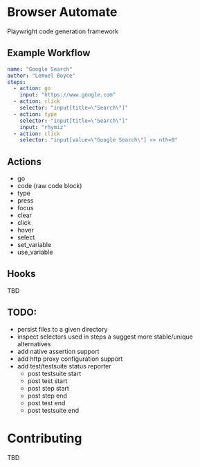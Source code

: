 # Browser Automate
Playwright code generation framework


## Example Workflow

```yaml
name: "Google Search"
author: "Lemuel Boyce"
steps:
  - action: go
    input: "https://www.google.com"
  - action: click
    selector: "input[title=\"Search\"]"
  - action: type
    selector: "input[title=\"Search\"]"
    input: "rhymiz"
  - action: click
    selector: "input[value=\"Google Search\"] >> nth=0"
```


## Actions

* go
* code (raw code block)
* type
* press
* focus
* clear
* click
* hover
* select
* set_variable
* use_variable


## Hooks
TBD


## TODO:
* persist files to a given directory
* inspect selectors used in steps a suggest more stable/unique alternatives
* add native assertion support
* add http proxy configuration support
* add test/testsuite status reporter
  * post testsuite start
  * post test start
  * post step start
  * post step end
  * post test end
  * post testsuite end


# Contributing
TBD